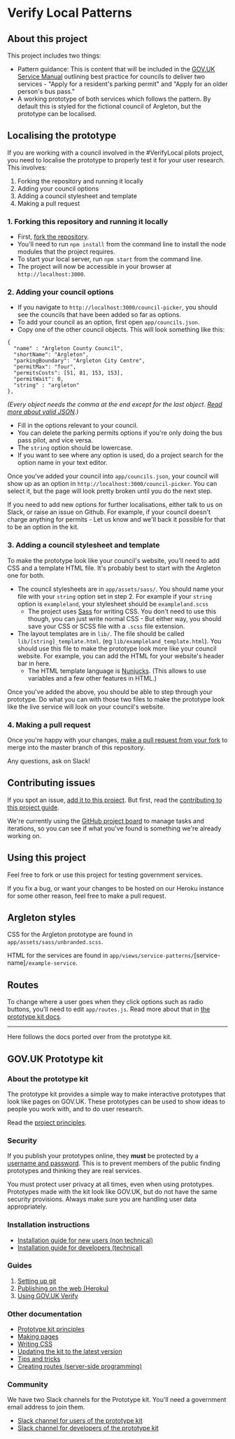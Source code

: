 # Verify Local Patterns

## About this project

This project includes two things:

  - Pattern guidance: This is content that will be included in the [GOV.UK Service Manual](https://gov.uk/service-manual) outlining best practice for councils to deliver two services - "Apply for a resident's parking permit" and "Apply for an older person's bus pass."
  - A working prototype of both services which follows the pattern. By default this is styled for the fictional council of Argleton, but the prototype can be localised.

## Localising the prototype

If you are working with a council involved in the #VerifyLocal pilots project, you need to localise the prototype to properly test it for your user research. This involves:

 1. Forking the repository and running it locally
 2. Adding your council options
 3. Adding a council stylesheet and template
 4. Making a pull request

### 1. Forking this repository and running it locally

 - First, [fork the repository](https://help.github.com/articles/fork-a-repo/).
 - You'll need to run `npm install` from the command line to install the node modules that the project requires.
 - To start your local server, run `npm start` from the command line.
 - The project will now be accessible in your browser at `http://localhost:3000`.

### 2. Adding your council options

 - If you navigate to `http://localhost:3000/council-picker`, you should see the councils that have been added so far as options.
 - To add your council as an option, first open `app/councils.json`.
 - Copy one of the other council objects. This will look something like this:

 ```
 {
   "name" : "Argleton County Council",
   "shortName": "Argleton",
   "parkingBoundary": "Argleton City Centre",
   "permitMax": "four",
   "permitsCosts": [51, 81, 153, 153],
   "permitWait": 0,
   "string" : "argleton"
 },
 ```
 *(Every object needs the comma at the end except for the last object. [Read more about valid JSON](https://en.wikipedia.org/wiki/JSON#Example).)*

 - Fill in the options relevant to your council.
 - You can delete the parking permits options if you're only doing the bus pass pilot, and vice versa.
 - The `string` option should be lowercase.
 - If you want to see where any option is used, do a project search for the option name in your text editor.

Once you've added your council into `app/councils.json`, your council will show up as an option in `http://localhost:3000/council-picker`. You can select it, but the page will look pretty broken until you do the next step.

If you need to add new options for further localisations, either talk to us on Slack, or raise an issue on Github. For example, if your council doesn't charge anything for permits - Let us know and we'll back it possible for that to be an option in the kit.

### 3. Adding a council stylesheet and template

To make the prototype look like your council's website, you'll need to add CSS and a template HTML file. It's probably best to start with the Argleton one for both.

 - The council stylesheets are in `app/assets/sass/`. You should name your file with your `string` option set in step 2. For example if your `string` option is `exampleland`, your stylesheet should be `exampleland.scss`
   - The project uses [Sass](http://sass-lang.com/) for writing CSS. You don't need to use this though, you can just write normal CSS - But either way, you should save your CSS or SCSS file with a `.scss` file extension.
 - The layout templates are in `lib/`. The file should be called `lib/[string]_template.html`. (eg `lib/exampleland_template.html`). You should use this file to make the prototype look more like your council website. For example, you can add the HTML for your website's header bar in here.
   - The HTML template language is [Nunjucks](https://mozilla.github.io/nunjucks/). (This allows to use variables and a few other features in HTML.)

Once you've added the above, you should be able to step through your prototype. Do what you can with those two files to make the prototype look like the live service will look on your council's website.

### 4. Making a pull request

Once you're happy with your changes, [make a pull request from your fork](https://help.github.com/articles/creating-a-pull-request-from-a-fork/) to merge into the master branch of this repository.

Any questions, ask on Slack!


## Contributing issues

If you spot an issue, [add it to this project](https://github.com/alphagov/verify-local-patterns/issues/new). But first, read the [contributing to this project guide](https://github.com/alphagov/verify-local-patterns/blob/master/CONTRIBUTING.md).

We're currently using the [GitHub project board](https://github.com/alphagov/verify-local-patterns/projects/1) to manage tasks and iterations, so you can see if what you've found is something we're already working on.

## Using this project

Feel free to fork or use this project for testing government services.

If you fix a bug, or want your changes to be hosted on our Heroku instance for some other reason, feel free to make a pull request.

## Argleton styles

CSS for the Argleton prototype are found in `app/assets/sass/unbranded.scss`.

HTML for the services are found in `app/views/service-patterns/`[service-name]`/example-service`.

## Routes

To change where a user goes when they click options such as radio buttons, you'll need to edit `app/routes.js`. Read more about that in [the prototype kit docs](https://govuk-prototype-kit.herokuapp.com/docs/creating-routes).

---

Here follows the docs ported over from the prototype kit.

## GOV.UK Prototype kit

### About the prototype kit

The prototype kit provides a simple way to make interactive prototypes that look like pages on GOV.UK. These prototypes can be used to show ideas to people you work with, and to do user research.

Read the [project principles](https://govuk-prototype-kit.herokuapp.com/docs/principles).

### Security

If you publish your prototypes online, they **must** be protected by a [username and password](https://govuk-prototype-kit.herokuapp.com/docs/publishing-on-heroku). This is to prevent members of the public finding prototypes and thinking they are real services.

You must protect user privacy at all times, even when using prototypes. Prototypes made with the kit look like GOV.UK, but do not have the same security provisions. Always make sure you are handling user data appropriately.

### Installation instructions

- [Installation guide for new users (non technical)](https://govuk-prototype-kit.herokuapp.com/docs/install/introduction)
- [Installation guide for developers (technical)](https://govuk-prototype-kit.herokuapp.com/docs/install/developer-install-instructions)

### Guides

1. [Setting up git](https://govuk-prototype-kit.herokuapp.com/docs/setting-up-git)
2. [Publishing on the web (Heroku)](https://govuk-prototype-kit.herokuapp.com/docs/publishing-on-heroku)
3. [Using GOV.UK Verify](https://govuk-prototype-kit.herokuapp.com/docs/using-verify)

### Other documentation

- [Prototype kit principles](https://govuk-prototype-kit.herokuapp.com/docs/principles)
- [Making pages](https://govuk-prototype-kit.herokuapp.com/docs/making-pages)
- [Writing CSS](https://govuk-prototype-kit.herokuapp.com/docs/writing-css)
- [Updating the kit to the latest version](https://govuk-prototype-kit.herokuapp.com/docs/updating-the-kit)
- [Tips and tricks](https://govuk-prototype-kit.herokuapp.com/docs/tips-and-tricks)
- [Creating routes (server-side programming)](https://govuk-prototype-kit.herokuapp.com/docs/creating-routes)

### Community

We have two Slack channels for the Prototype kit. You'll need a government email address to join them.

* [Slack channel for users of the prototype kit](https://ukgovernmentdigital.slack.com/messages/prototype-kit/)
* [Slack channel for developers of the prototype kit](https://ukgovernmentdigital.slack.com/messages/prototype-kit-dev/)
